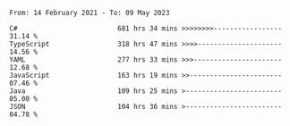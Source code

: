 <!-- [![Top Langs](https://github-readme-stats.vercel.app/api/top-langs/?username=thititongumpun&layout=compact&langs_count=7&theme=prussian)](https://github.com/thititongumpun)
[![Anurag's GitHub stats](https://github-readme-stats.vercel.app/api?username=thititongumpun&hide=stars&show_icons=true&theme=prussian)](https://github.com/thititongumpun) -->

<!--START_SECTION:waka-->

```text
From: 14 February 2021 - To: 09 May 2023

C#                         681 hrs 34 mins >>>>>>>>-----------------   31.14 %
TypeScript                 318 hrs 47 mins >>>>---------------------   14.56 %
YAML                       277 hrs 33 mins >>>----------------------   12.68 %
JavaScript                 163 hrs 19 mins >>-----------------------   07.46 %
Java                       109 hrs 25 mins >------------------------   05.00 %
JSON                       104 hrs 36 mins >------------------------   04.78 %
```

<!--END_SECTION:waka-->
